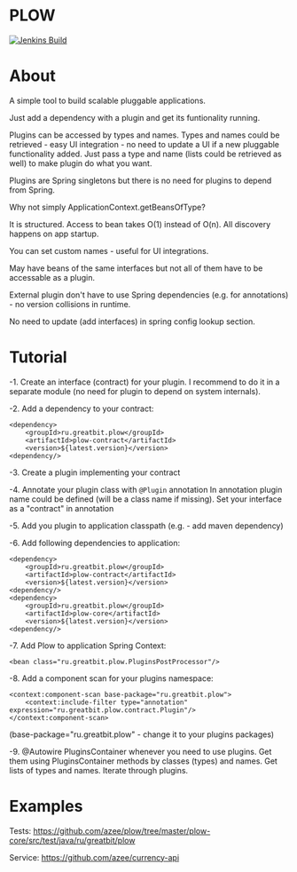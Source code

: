 PLOW
==========
[![Jenkins Build](http://azee.people.yandex.net/jenkins/buildStatus/icon?job=plow)](http://azee.people.yandex.net/jenkins/job/plow)

About
==========
A simple tool to build scalable pluggable applications. 

Just add a dependency with a plugin and get its funtionality running.
 
Plugins can be accessed by types and names. Types and names could be retrieved - easy UI integration - no need to update a UI if a new pluggable functionality added. 
Just pass a type and name (lists could be retrieved as well) to make plugin do what you want.

Plugins are Spring singletons but there is no need for plugins to depend from Spring.



Why not simply ApplicationContext.getBeansOfType? 

It is structured. Access to bean takes O(1) instead of O(n). All discovery happens on app startup.

You can set custom names - useful for UI integrations.

May have beans of the same interfaces but not all of them have to be accessable as a plugin.

External plugin don't have to use Spring dependencies (e.g. for annotations) - no version collisions in runtime.
 
No need to update (add interfaces) in spring config lookup section.

Tutorial
==========
-1. Create an interface (contract) for your plugin. I recommend to do it in a separate module (no need for plugin to depend on system internals).

-2. Add a dependency to your contract:

```
<dependency>
    <groupId>ru.greatbit.plow</groupId>
    <artifactId>plow-contract</artifactId>
    <version>${latest.version}</version>
<dependency/>    
```

-3. Create a plugin implementing your contract

-4. Annotate your plugin class with ```@Plugin``` annotation
In annotation plugin name could be defined (will be a class name if missing).
Set your interface as a "contract" in annotation

-5. Add you plugin to application classpath (e.g. - add maven dependency)

-6. Add following dependencies to application:

```
<dependency>
    <groupId>ru.greatbit.plow</groupId>
    <artifactId>plow-contract</artifactId>
    <version>${latest.version}</version>
<dependency/>
<dependency>
    <groupId>ru.greatbit.plow</groupId>
    <artifactId>plow-core</artifactId>
    <version>${latest.version}</version>
<dependency/>
```

-7. Add Plow to application Spring Context:

```
<bean class="ru.greatbit.plow.PluginsPostProcessor"/>
```

-8. Add a component scan for your plugins namespace:

```
<context:component-scan base-package="ru.greatbit.plow">
    <context:include-filter type="annotation" expression="ru.greatbit.plow.contract.Plugin"/>
</context:component-scan>
```
(base-package="ru.greatbit.plow" - change it to your plugins packages)

-9. @Autowire PluginsContainer whenever you need to use plugins. Get them using PluginsContainer methods by classes (types) and names. 
Get lists of types and names. 
Iterate through plugins. 


Examples
==========
Tests:
https://github.com/azee/plow/tree/master/plow-core/src/test/java/ru/greatbit/plow

Service:
https://github.com/azee/currency-api
